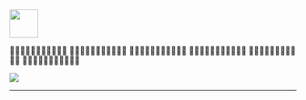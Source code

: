 <img src="https://github.com/egoist/egoist/raw/master/balloon.gif" width="50">

🍻🍻🍻🍻🍻🍻🍻🍻🍻🍻🍻
🍻🍻🍻🍻🍻🍻🍻🍻🍻🍻🍻
🍻🍻🍻🍻🍻🍻🍻🍻🍻🍻🍻
🍻🍻🍻🍻🍻🍻🍻🍻🍻🍻🍻
🍻🍻🍻🍻🍻🍻🍻🍻🍻🍻🍻
🍻🍻🍻🍻🍻🍻🍻🍻🍻🍻🍻

<img src="https://user-images.githubusercontent.com/507615/86994913-47366580-c1da-11ea-8c1f-1a9b84ad340f.jpg">

---

